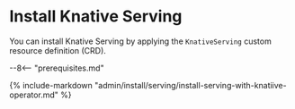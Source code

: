 # Install Knative Serving

You can install Knative Serving by applying the `KnativeServing` custom resource definition (CRD).

--8<-- "prerequisites.md"

{% include-markdown "admin/install/serving/install-serving-with-knatiive-operator.md" %}
